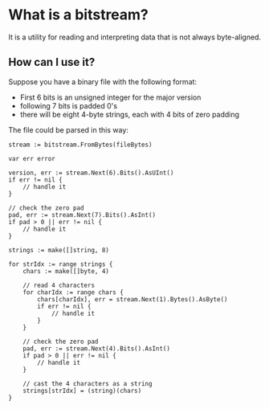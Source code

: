 # What is a bitstream?
It is a utility for reading and interpreting data that is not always byte-aligned.

## How can I use it?
Suppose you have a binary file with the following format:
* First 6 bits is an unsigned integer for the major version
* following 7 bits is padded 0's
* there will be eight 4-byte strings, each with 4 bits of zero padding 

The file could be parsed in this way:
```golang
stream := bitstream.FromBytes(fileBytes)

var err error

version, err := stream.Next(6).Bits().AsUInt()
if err != nil {
    // handle it
}

// check the zero pad
pad, err := stream.Next(7).Bits().AsInt()
if pad > 0 || err != nil {
    // handle it
}

strings := make([]string, 8)

for strIdx := range strings {
    chars := make([]byte, 4)
    
    // read 4 characters
    for charIdx := range chars {
        chars[charIdx], err = stream.Next(1).Bytes().AsByte()
        if err != nil {
            // handle it
        }
    }

    // check the zero pad
    pad, err := stream.Next(4).Bits().AsInt()
    if pad > 0 || err != nil {
        // handle it
    }

    // cast the 4 characters as a string
    strings[strIdx] = (string)(chars)
}
```
